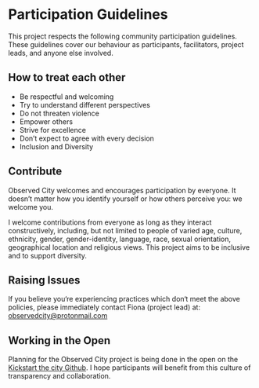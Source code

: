 # Participation Guidelines

This project respects the following community participation guidelines. These guidelines cover our behaviour as participants, facilitators, project leads, and anyone else involved.

## How to treat each other

* Be respectful and welcoming
* Try to understand different perspectives
* Do not threaten violence
* Empower others
* Strive for excellence
* Don’t expect to agree with every decision
* Inclusion and Diversity

## Contribute

Observed City welcomes and encourages participation by everyone. It doesn’t matter how you identify yourself or how others perceive you: we welcome you.

I welcome contributions from everyone as long as they interact constructively, including, but not limited to people of varied age, culture, ethnicity, gender, gender-identity, language, race, sexual orientation, geographical location and religious views. This project aims to be inclusive and to support diversity.

## Raising Issues

If you believe you‘re experiencing practices which don‘t meet the above policies, please immediately contact Fiona (project lead) at: observedcity@protonmail.com

## Working in the Open

Planning for the Observed City project is being done in the open on the [Kickstart the city Github](https://github.com/fionacu/kickstart-the-city). I hope participants will benefit from this culture of transparency and collaboration.
